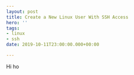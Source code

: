 ```yaml
---
layout: post
title: Create a New Linux User With SSH Access
hero: ''
tags:
- linux
- ssh
date: 2019-10-11T23:00:00.000+00:00

---
```

Hi ho